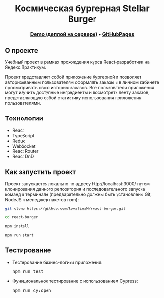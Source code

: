 <h1 align="center">Космическая бургерная Stellar Burger</h1>
<h3 align="center">
  <a href="https://kovalina.nomoredomainswork.ru/" title="Link">Demo (деплой на сервере)</a> 
  •
  <a href="https://kovalinam.github.io/react-burger/">GitHubPages</a>
</h3>
<h2>О проекте</h2>

<p>Учебный проект в рамках прохождения курса React-разработчик на Яндекс.Практикум.</p>
<p>Проект представляет собой приложение бургерной и позволяет авторизованным пользователям оформлять заказы и в личном кабинете просматривать свою историю заказов. Все пользователи приложения могут изучить доступные ингредиенты и посмотреть ленту заказов, представляющую собой статистику использования приложения пользователями.</p>
<h2>Технологии</h2>
<ul>
  <li>React</li>
  <li>TypeScript</li>
  <li>Redux</li>
  <li>WebSocket</li>
  <li>React Router</li>
  <li>React DnD</li>
</ul>

## Как запустить проект
Проект запускается локально по адресу http://localhost:3000/ путем клонирования данного репозитория и 
последовательного запуска команд в терминале (предварительно должны быть установлены Git, NodeJS и менеджер пакетов npm):

```bash
git clone https://github.com/kovalinaM/react-burger.git

cd react-burger

npm install

npm run start
```
<h2>Тестирование</h2>
<ul>
<li>
  <p>Тестирование бизнес-логики приложения:</p>
<pre>
npm run test
</pre>
</li>
<li>
  <p>Функциональное тестирование с использованием Cypress:</p>
<pre>
npm run cy:open
</pre>
</li>
</ul>
